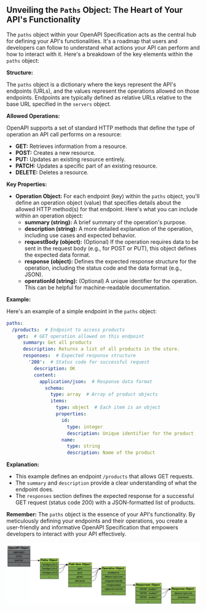 ## Unveiling the `Paths` Object: The Heart of Your API's Functionality

The `paths` object within your OpenAPI Specification acts as the central hub for defining your API's functionalities. It's a roadmap that users and developers can follow to understand what actions your API can perform and how to interact with it. Here's a breakdown of the key elements within the `paths` object:

**Structure:**

The `paths` object is a dictionary where the keys represent the API's endpoints (URLs), and the values represent the operations allowed on those endpoints. Endpoints are typically defined as relative URLs relative to the base URL specified in the `servers` object.

**Allowed Operations:**

OpenAPI supports a set of standard HTTP methods that define the type of operation an API call performs on a resource:

* **GET:** Retrieves information from a resource.
* **POST:** Creates a new resource.
* **PUT:** Updates an existing resource entirely.
* **PATCH:** Updates a specific part of an existing resource.
* **DELETE:** Deletes a resource.

**Key Properties:**

* **Operation Object:**  For each endpoint (key) within the `paths` object, you'll define an operation object (value) that specifies details about the allowed HTTP method(s) for that endpoint. Here's what you can include within an operation object:
    * **summary (string):** A brief summary of the operation's purpose.
    * **description (string):** A more detailed explanation of the operation, including use cases and expected behavior. 
    * **requestBody (object):** (Optional) If the operation requires data to be sent in the request body (e.g., for POST or PUT), this object defines the expected data format. 
    * **response (object):** Defines the expected response structure for the operation, including the status code and the data format (e.g., JSON).
    * **operationId (string):** (Optional) A unique identifier for the operation. This can be helpful for machine-readable documentation.

**Example:**

Here's an example of a simple endpoint in the `paths` object:

```yaml
paths:
  /products:  # Endpoint to access products
    get:  # GET operation allowed on this endpoint
      summary: Get all products
      description: Returns a list of all products in the store.
      responses:  # Expected response structure
        '200':  # Status code for successful request
          description: OK
          content:
            application/json:  # Response data format
              schema:
                type: array  # Array of product objects
                items:
                  type: object  # Each item is an object
                  properties:
                    id:
                      type: integer
                      description: Unique identifier for the product
                    name:
                      type: string
                      description: Name of the product
```

**Explanation:**

* This example defines an endpoint `/products` that allows GET requests.
* The `summary` and `description` provide a clear understanding of what the endpoint does.
* The `responses` section defines the expected response for a successful GET request (status code 200) with a JSON-formatted list of products.

**Remember:** The `paths` object is the essence of your API's functionality. By meticulously defining your endpoints and their operations, you create a user-friendly and informative OpenAPI Specification that empowers developers to interact with your API effectively.


![](./openapi_paths.PNG)